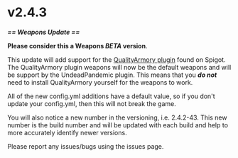 # v2.4.3

_**== Weapons Update ==**_

**Please consider this a Weapons **_**BETA**_** version**.

This update will add support for the [QualityArmory plugin](https://www.spigotmc.org/resources/quality-armory.47561/) found on Spigot. The QualityArmory plugin weapons will now be the default weapons and will be support by the UndeadPandemic plugin. This means that you _**do not**_ need to install QualityArmory yourself for the weapons to work.

All of the new config.yml additions have a default value, so if you don't update your config.yml, then this will not break the game.

You will also notice a new number in the versioning, i.e. 2.4.2-43. This new number is the build number and will be updated with each build and help to more accurately identify newer versions.

Please report any issues/bugs using the issues page.
